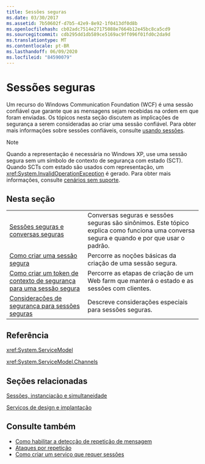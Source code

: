 ```yaml
---
title: Sessões seguras
ms.date: 03/30/2017
ms.assetid: 7b50602f-d7b5-42e9-8e92-1f0413df0d8b
ms.openlocfilehash: cb02adc7514e27175088e7664b12e45bc8ca5cd9
ms.sourcegitcommit: cdb295dd1db589ce5169ac9ff096f01fd0c2da9d
ms.translationtype: MT
ms.contentlocale: pt-BR
ms.lasthandoff: 06/09/2020
ms.locfileid: "84590079"
---
```

# <a name="secure-sessions"></a>Sessões seguras
Um recurso do Windows Communication Foundation (WCF) é uma sessão confiável que garante que as mensagens sejam recebidas na ordem em que foram enviadas. Os tópicos nesta seção discutem as implicações de segurança a serem consideradas ao criar uma sessão confiável. Para obter mais informações sobre sessões confiáveis, consulte [usando sessões](../using-sessions.md).  
  
> [!NOTE]
> Quando a representação é necessária no Windows XP, use uma sessão segura sem um símbolo de contexto de segurança com estado (SCT). Quando SCTs com estado são usados com representação, um <xref:System.InvalidOperationException> é gerado. Para obter mais informações, consulte [cenários sem suporte](unsupported-scenarios.md).  
  
## <a name="in-this-section"></a>Nesta seção  
  
|||  
|-|-|  
|[Sessões seguras e conversas seguras](secure-conversations-and-secure-sessions.md)|Conversas seguras e sessões seguras são sinônimos. Este tópico explica como funciona uma conversa segura e quando e por que usar o padrão.|  
|[Como criar uma sessão segura](how-to-create-a-secure-session.md)|Percorre as noções básicas da criação de uma sessão segura.|  
|[Como criar um token de contexto de segurança para uma sessão segura](how-to-create-a-security-context-token-for-a-secure-session.md)|Percorre as etapas de criação de um Web farm que manterá o estado e as sessões com clientes.|  
|[Considerações de segurança para sessões seguras](security-considerations-for-secure-sessions.md)|Descreve considerações especiais para sessões seguras.|  
  
## <a name="reference"></a>Referência  
 <xref:System.ServiceModel>  
  
 <xref:System.ServiceModel.Channels>  
  
## <a name="related-sections"></a>Seções relacionadas  
 [Sessões, instanciação e simultaneidade](sessions-instancing-and-concurrency.md)  
  
 [Serviços de design e implantação](../designing-and-implementing-services.md)  
  
## <a name="see-also"></a>Consulte também

- [Como habilitar a detecção de repetição de mensagem](how-to-enable-message-replay-detection.md)
- [Ataques por repetição](replay-attacks.md)
- [Como criar um serviço que requer sessões](how-to-create-a-service-that-requires-sessions.md)
